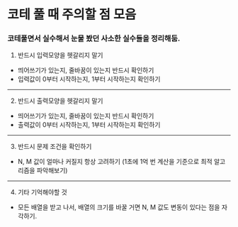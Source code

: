 # 코테 풀 때 주의할 점 모음
### 코테풀면서 실수해서 눈물 봤던 사소한 실수들을 정리해둠.

1. 반드시 입력모양을 헷갈리지 말기
- 띄어쓰기가 있는지, 줄바꿈이 있는지 반드시 확인하기
- 입력값이 0부터 시작하는지, 1부터 시작하는지 확인하기

---

2. 반드시 출력모양을 헷갈리지 말기
- 띄어쓰기가 있는지, 줄바꿈이 있는지 반드시 확인하기
- 출력값이 0부터 시작하는지, 1부터 시작하는지 확인하기

---

3. 반드시 문제 조건을 확인하기
- N, M 값이 얼마나 커질지 항상 고려하기
(1초에 1억 번 계산을 기준으로 최적 알고리즘을 파악해보기)

---

4. 기타 기억해야할 것
- 모든 배열을 받고 나서, 배열의 크기를 바꿀 거면 N, M 값도 변동이 있다는 점을 자각하기.